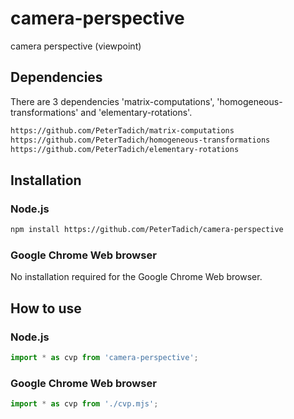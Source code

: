 # camera-perspective
camera perspective (viewpoint)

## Dependencies

There are 3 dependencies 'matrix-computations', 'homogeneous-transformations' and 'elementary-rotations'.

```bash
https://github.com/PeterTadich/matrix-computations
https://github.com/PeterTadich/homogeneous-transformations
https://github.com/PeterTadich/elementary-rotations
```

## Installation

### Node.js

```bash
npm install https://github.com/PeterTadich/camera-perspective
```

### Google Chrome Web browser

No installation required for the Google Chrome Web browser.

## How to use

### Node.js

```js
import * as cvp from 'camera-perspective';
```

### Google Chrome Web browser

```js
import * as cvp from './cvp.mjs';
```